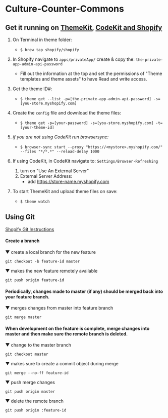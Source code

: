 # Culture-Counter-Commons

## Get it running on [ThemeKit](https://www.shopify.com/partners/blog/git-guide#workflow), [CodeKit and Shopify](https://studio.bio/our-local-shopify-environment-with-themekit-and-codekit-and-browser-refreshing/)

1. On Terminal in theme folder:
    - `$ brew tap shopify/shopify`
    
2. In Shopify navigate to `apps/privateApp/` create & copy the: `the-private-app-admin-api-password`
    - Fill out the information at the top and set the permissions of "Theme templates and theme assets" to have Read and write access.
    
3. Get the theme ID#:
    - `$ theme get --list -p=[the-private-app-admin-api-password] -s=[you-store.myshopify.com]`
    
4. Create the `config` file and download the theme files:
    - `$ theme get -p=[your-password] -s=[you-store.myshopify.com] -t=[your-theme-id]`
    
5. *if you are not using CodeKit run browsersync:*
    - `$ browser-sync start --proxy "https://<mystore>.myshopify.com/" --files "*/*.*" --reload-delay 1000`
        
6. If using CodeKit, in CodeKit navigate to: `Settings/Browser-Refreshing`
    1. turn on "Use An External Server"
    2. External Server Address:
        - add https://store-name.myshopify.com

5. To start ThemeKit and upload theme files on save:
    - `$ theme watch`

## Using Git

[Shopify Git Instructions](https://www.shopify.com/partners/blog/git-guide)

#### Create a branch

&#9660; create a local branch for the new feature

`git checkout -b feature-id master`

&#9660; makes the new feature remotely available

`git push origin feature-id`

#### Periodically, changes made to master (if any) should be merged back into your feature branch.

&#9660; merges changes from master into feature branch

`git merge master`

#### When development on the feature is complete, merge changes into master and then make sure the remote branch is deleted.

&#9660; change to the master branch

`git checkout master` 

&#9660; makes sure to create a commit object during merge

`git merge --no-ff feature-id`

&#9660; push merge changes

`git push origin master`

&#9660; delete the remote branch

`git push origin :feature-id`

